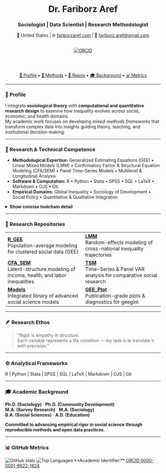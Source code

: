 <div align="center">

<h1>Dr. Fariborz Aref</h1>
<h3>Sociologist  |  Data Scientist  |  Research Methodologist</h3>

📍 United States  |  🌐 <a href="https://fariborzaref.com">fariborzaref.com</a>  |  📧 <a href="mailto:fariborz.aref@gmail.com">fariborz.aref@gmail.com</a>  

<br/>

<a href="https://orcid.org/0000-0001-6622-1824">
  <img alt="ORCID" src="https://img.shields.io/badge/ORCID-0000--0001--6622--1824-4caf50?logo=orcid&logoColor=white&labelColor=2e7d32&style=flat-square">
</a>

<br/><br/>

<!-- Section quick-links (desktop & mobile friendly) -->
<a href="#-profile">🧭 Profile</a> • 
<a href="#-research--technical-competence">🔬 Methods</a> • 
<a href="#-research-repositories">🧩 Repos</a> • 
<a href="#-academic-background">🎓 Background</a> • 
<a href="#-github-metrics">📊 Metrics</a>

</div>

---


### 🧭 Profile  
I integrate **sociological theory** with **computational and quantitative research design** to examine how inequality evolves across social, economic, and health domains.  
My academic work focuses on developing *mixed-methods frameworks* that transform complex data into insights guiding theory, teaching, and institutional decision-making.

---

### 🔬 Research & Technical Competence  
- **Methodological Expertise:** Generalized Estimating Equations (GEE) • Linear Mixed Models (LMM) • Confirmatory Factor & Structural Equation Modeling (CFA/SEM) • Panel Time-Series Models • Multilevel & Longitudinal Analysis  
- **Software & Computation:** R • Python • Stata • SPSS • SQL • LaTeX • Markdown • OJS • Git  
- **Empirical Domains:** Global Inequality • Sociology of Development • Social Policy • Quantitative & Qualitative Integration  

<details>
  <summary><b>Show concise toolchain detail</b></summary>

- **R stacks:** geepack • lme4/lmerTest • lavaan/semTools • panelvar • ggplot2  
- **Reproducibility:** project-oriented repos, README specs, session info, and saved artifacts  
</details>

---

### 🧩 Research Repositories  

<table>
  <tr>
    <td>
      <b><a href="https://github.com/fariborzaref/R_GEE">R_GEE</a></b><br/>
      Population-average modeling for clustered social data (GEE)
    </td>
    <td>
      <b><a href="https://github.com/fariborzaref/LMM">LMM</a></b><br/>
      Random-effects modeling of cross-national inequality trajectories
    </td>
  </tr>
  <tr>
    <td>
      <b><a href="https://github.com/fariborzaref/CFA_SEM">CFA_SEM</a></b><br/>
      Latent-structure modeling of income, health, and labor inequalities
    </td>
    <td>
      <b><a href="https://github.com/fariborzaref/TSM">TSM</a></b><br/>
      Time-Series & Panel VAR analysis for comparative social research
    </td>
  </tr>
  <tr>
    <td>
      <b><a href="https://github.com/fariborzaref/Models">Models</a></b><br/>
      Integrated library of advanced social science models
    </td>
    <td>
      <b><a href="https://github.com/fariborzaref/GEE_Plot">GEE_Plot</a></b><br/>
      Publication-grade plots & diagnostics for geeglm
    </td>
  </tr>
</table>

---

### 🪶 Research Ethos  
> “Rigor is empathy in structure.  
> Each variable represents a life condition — my task is to translate it with precision.”

---

### ⚙️ Analytical Frameworks  
R | Python | Stata | SPSS | SQL | LaTeX | Markdown | OJS | Git

---

### 🎓  Academic Background  
**Ph.D. (Sociology)** · **Ph.D. (Community Development)**  
**M.A. (Survey Research)** · **M.A. (Sociology)**  
**B.A. (Social Sciences)** · **A.D. (Education)**  

**Committed to advancing empirical rigor in social science through reproducible methods and open data practices.**

---
### 📊 GitHub Metrics  
<img alt="GitHub stats" src="https://github-readme-stats.vercel.app/api?username=fariborzaref&show_icons=true&theme=transparent&hide_border=true">
<img alt="Top Languages" src="https://github-readme-stats.vercel.app/api/top-langs/?username=fariborzaref&layout=compact&theme=transparent&hide_border=true&v=2">
**Academic Identifier:** <a href="https://orcid.org/0000-0001-6622-1824">ORCID 0000-0001-6622-1824</a>



